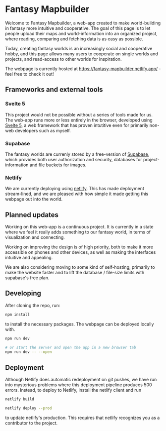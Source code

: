 # Fantasy Mapbuilder

Welcome to Fantasy Mapbuilder, a web-app created to make world-building in fantasy more intuitive and cooperative. The goal of this page is to let people upload their maps and world-information into an organized project, where reading, comparing and fetching data is as easy as possible.
 
Today, creating fantasy worlds is an increasingly social and cooperative hobby, and this page allows many users to cooperate on single worlds and projects, and read-access to other worlds for inspiration.

The webpage is currently hosted at https://fantasy-mapbuilder.netlify.app/ - feel free to check it out!

## Frameworks and external tools

### Svelte 5

This project would not be possible without a series of tools made for us. The web-app runs more or less entirely in the browser, developed using [Svelte 5](https://svelte.dev/), a web framework that has proven intutitive even for primarily non-web developers such as myself.

### Supabase

The fantasy worlds are currenly stored by a free-version of [Supabase](https://supabase.com/), which provides both user authorization and security, databases for project-information and file buckets for images.

### Netlify

We are currently deploying using [netlify](https://www.netlify.com/). This has made deployment stream-lined, and we are pleased with how simple it made getting this webpage out into the world.

## Planned updates

Working on this web-app is a continuous project. It is currently in a state where we feel it really adds something to our fantasy world, in terms of visualization and connecting.

Working on improving the design is of high priority, both to make it more accessible on phones and other devices, as well as making the interfaces intuitive and appealing.

We are also considering moving to some kind of self-hosting, primarily to make the website faster and to lift the database / file-size limits with supabase's free plan.

## Developing

After cloning the repo, run:

```bash
npm install
```
to install the necessary packages. The webpage can be deployed locally with.

```bash
npm run dev

# or start the server and open the app in a new browser tab
npm run dev -- --open
```

## Deployment

Although Netlify does automatic redeployment on git pushes, we have run into mysterious problems where this deployment pipeline produces 500 errors. Instead, to deploy to Netlify, install the netlify client and run 

```bash
netlify build

netlify deploy --prod
```

to update netlify's production. This requires that netlify recognizes you as a contributor to the project.

